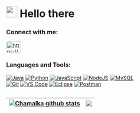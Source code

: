 
# <img src="https://raw.githubusercontent.com/iampavangandhi/iampavangandhi/master/gifs/Hi.gif" width="30px"> Hello there


<h3 align="left">Connect with me:</h3>
<p align="left">
<a href="https://linkedin.com/in/https://www.linkedin.com/in/chamalka-gunawardana-62b668245/" target="blank"><img align="center" src="https://raw.githubusercontent.com/rahuldkjain/github-profile-readme-generator/master/src/images/icons/Social/linked-in-alt.svg" alt="https://www.linkedin.com/in/chamalka-gunawardana-62b668245/" height="30" width="40" /></a>
</p>

### Languages and Tools:

[![Java](https://img.shields.io/badge/-Java-%23ED8B00?style=flat&logo=java&logoColor=white)](https://www.java.com/en/)
[![Python](https://img.shields.io/badge/-Python-%2314354C?style=flat&logo=python&logoColor=white)](https://www.python.org/)
[![JavaScript](https://img.shields.io/badge/-JavaScript-%23F7DF1C?style=flat&logo=javascript&logoColor=black&labelColor=%23F7DF1C&color=%23FFCE5A)](https://www.javascript.com/)
[![NodeJS](https://img.shields.io/badge/-Node.JS-%2343853D?style=flat&logo=node.js&logoColor=white)](https://nodejs.org/en/)
[![MySQL](https://img.shields.io/badge/-MySQL-%234479A1?style=flat&logo=MySQL&logoColor=white)](https://www.mysql.com/)
<br>
[![Git](https://img.shields.io/badge/-Git-%23F05032?style=flat-square&logo=git&logoColor=%23ffffff)](https://git-scm.com/)
[![VS Code](https://img.shields.io/badge/IDE-VSCode-%23007ACC?style=flat&logo=Visual-studio-code)](https://code.visualstudio.com/)
[![Eclipse](https://img.shields.io/badge/IDE-Eclipse-%23007ACC?style=flat&logo=Eclipse)](https://www.eclipse.org/ide/)
[![Postman](https://img.shields.io/badge/Workspaces-Postman-%23007ACC?style=flat&logo=Postman)](https://www.postman.com/)
##
| <a href="https://github.com/anuraghazra/github-readme-stats"><img align="center" src="https://github-readme-stats.vercel.app/api?username=Chamalka20&theme=github_dark&hide=contribs,issues&show_icons=true&hide_border=true" alt="Chamalka github stats" /></a> | <a href="https://github.com/anuraghazra/github-readme-stats"><img align="center" src="https://github-readme-stats.vercel.app/api/top-langs/?username=Chamalka20&theme=github_dark&layout=compact&hide_border=true" /></a> |
| ------------- | ------------- |
